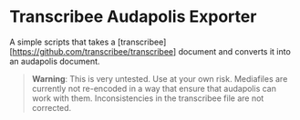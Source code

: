# Transcribee Audapolis Exporter

A simple scripts that takes a [transcribee][https://github.com/transcribee/transcribee] document and converts it into an audapolis document.

> **Warning**:
> This is very untested.
> Use at your own risk.
> Mediafiles are currently not re-encoded in a way that ensure that audapolis can work with them.
> Inconsistencies in the transcribee file are not corrected.
